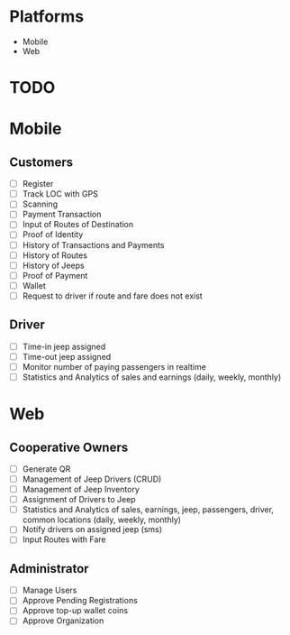# Platforms

- Mobile
- Web

# TODO

# Mobile

## Customers

- [ ] Register
- [ ] Track LOC with GPS
- [ ] Scanning
- [ ] Payment Transaction
- [ ] Input of Routes of Destination
- [ ] Proof of Identity
- [ ] History of Transactions and Payments
- [ ] History of Routes
- [ ] History of Jeeps
- [ ] Proof of Payment
- [ ] Wallet
- [ ] Request to driver if route and fare does not exist

## Driver

- [ ] Time-in jeep assigned
- [ ] Time-out jeep assigned
- [ ] Monitor number of paying passengers in realtime
- [ ] Statistics and Analytics of sales and earnings (daily, weekly, monthly)

# Web

## Cooperative Owners

- [ ] Generate QR
- [ ] Management of Jeep Drivers (CRUD)
- [ ] Management of Jeep Inventory
- [ ] Assignment of Drivers to Jeep
- [ ] Statistics and Analytics of sales, earnings, jeep, passengers, driver, common locations (daily, weekly, monthly)
- [ ] Notify drivers on assigned jeep (sms)
- [ ] Input Routes with Fare

## Administrator

- [ ] Manage Users
- [ ] Approve Pending Registrations
- [ ] Approve top-up wallet coins
- [ ] Approve Organization
